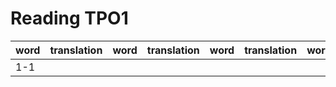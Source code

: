 # Reading TPO1

|word|translation|word|translation|word|translation|word|translation|
|---|---|---|---|---|---|---|---|
|1-1|
